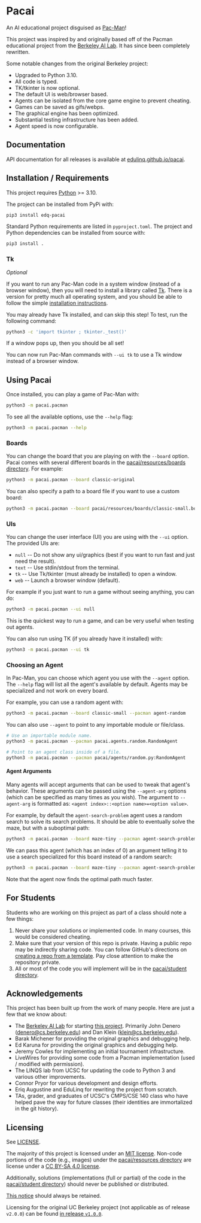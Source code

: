 # Pacai

An AI educational project disguised as [Pac-Man](https://en.wikipedia.org/wiki/Pac-Man)!

This project was inspired by and originally based off of the Pacman educational project from the
[Berkeley AI Lab](https://www-inst.eecs.berkeley.edu/project_overview.html).
It has since been completely rewritten.

Some notable changes from the original Berkeley project:
 - Upgraded to Python 3.10.
 - All code is typed.
 - TK/tkinter is now optional.
 - The default UI is web/browser based.
 - Agents can be isolated from the core game engine to prevent cheating.
 - Games can be saved as gifs/webps.
 - The graphical engine has been optimized.
 - Substantial testing infrastructure has been added.
 - Agent speed is now configurable.

## Documentation

API documentation for all releases is available at [edulinq.github.io/pacai](https://edulinq.github.io/pacai).

## Installation / Requirements

This project requires [Python](https://www.python.org/) >= 3.10.

The project can be installed from PyPi with:
```sh
pip3 install edq-pacai
```

Standard Python requirements are listed in `pyproject.toml`.
The project and Python dependencies can be installed from source with:
```sh
pip3 install .
```

### Tk

*Optional*

If you want to run any Pac-Man code in a system window (instead of a browser window),
then you will need to install a library called [Tk](https://tkdocs.com/tutorial/install.html).
There is a version for pretty much all operating system,
and you should be able to follow the simple [installation instructions](https://tkdocs.com/tutorial/install.html).

You may already have Tk installed,
and can skip this step!
To test, run the following command:
```sh
python3 -c 'import tkinter ; tkinter._test()'
```

If a window pops up, then you should be all set!

You can now run Pac-Man commands with `--ui tk` to use a Tk window instead of a browser window.

## Using Pacai

Once installed, you can play a game of Pac-Man with:
```sh
python3 -m pacai.pacman
```

To see all the available options, use the `--help` flag:
```sh
python3 -m pacai.pacman --help
```

### Boards

You can change the board that you are playing on with the `--board` option.
Pacai comes with several different boards in the [pacai/resources/boards directory](pacai/resources/boards).
For example:
```sh
python3 -m pacai.pacman --board classic-original
```

You can also specify a path to a board file if you want to use a custom board:
```sh
python3 -m pacai.pacman --board pacai/resources/boards/classic-small.board
```

### UIs

You can change the user interface (UI) you are using with the `--ui` option.
The provided UIs are:
 - `null` -- Do not show any ui/graphics (best if you want to run fast and just need the result).
 - `text` -- Use stdin/stdout from the terminal.
 - `tk` -- Use Tk/tkinter (must already be installed) to open a window.
 - `web` -- Launch a browser window (default).

For example if you just want to run a game without seeing anything,
you can do:
```sh
python3 -m pacai.pacman --ui null
```

This is the quickest way to run a game,
and can be very useful when testing out agents.

You can also run using TK (if you already have it installed) with:
```sh
python3 -m pacai.pacman --ui tk
```

### Choosing an Agent

In Pac-Man, you can choose which agent you use with the `--agent` option.
The `--help` flag will list all the agent's available by default.
Agents may be specialized and not work on every board.

For example, you can use a random agent with:
```sh
python3 -m pacai.pacman --board classic-small --pacman agent-random
```

You can also use `--agent` to point to any importable module or file/class.
```sh
# Use an importable module name.
python3 -m pacai.pacman --pacman pacai.agents.random.RandomAgent

# Point to an agent class inside of a file.
python3 -m pacai.pacman --pacman pacai/agents/random.py:RandomAgent
```

#### Agent Arguments

Many agents will accept arguments that can be used to tweak that agent's behavior.
These arguments can be passed using the `--agent-arg` options
(which can be specified as many times as you wish).
The argument to `--agent-arg` is formatted as: `<agent index>::<option name>=<option value>`.

For example, by default the `agent-search-problem` agent uses a random search to solve its search problems.
It should be able to eventually solve the maze, but with a suboptimal path:
```sh
python3 -m pacai.pacman --board maze-tiny --pacman agent-search-problem
```

We can pass this agent (which has an index of 0)
an argument telling it to use a search specialized for this board instead of a random search:
```sh
python3 -m pacai.pacman --board maze-tiny --pacman agent-search-problem --agent-arg 0::solver=search-solver-maze-tiny
```

Note that the agent now finds the optimal path much faster.

## For Students

Students who are working on this project as part of a class should note a few things:
 1. Never share your solutions or implemented code.
    In many courses, this would be considered cheating.
 2. Make sure that your version of this repo is private.
    Having a public repo may be indirectly sharing code.
    You can follow GitHub's directions on
    [creating a repo from a template](https://docs.github.com/en/repositories/creating-and-managing-repositories/creating-a-repository-from-a-template).
    Pay close attention to make the repository private.
 3. All or most of the code you will implement will be in the [pacai/student directory](pacai/student).

## Acknowledgements

This project has been built up from the work of many people.
Here are just a few that we know about:
 - The [Berkeley AI Lab](http://ai.berkeley.edu/) for starting
   [this project](https://www-inst.eecs.berkeley.edu/project_overview.html).
   Primarily John Denero ([denero@cs.berkeley.edu](mailto:denero@cs.berkeley.edu))
   and Dan Klein ([klein@cs.berkeley.edu](mailto:klein@cs.berkeley.edu)).
 - Barak Michener for providing the original graphics and debugging help.
 - Ed Karuna for providing the original graphics and debugging help.
 - Jeremy Cowles for implementing an initial tournament infrastructure.
 - LiveWires for providing some code from a Pacman implementation (used / modified with permission).
 - The LINQS lab from UCSC for updating the code to Python 3 and various other improvements.
 - Connor Pryor for various development and design efforts.
 - Eriq Augustine and EduLinq for rewriting the project from scratch.
 - TAs, grader, and graduates of UCSC's CMPS/CSE 140 class who have helped pave the way for future classes
   (their identities are immortalized in the git history).

## Licensing

See [LICENSE](LICENSE).

The majority of this project is licensed under an [MIT license](LICENSE-code).
Non-code portions of the code (e.g., images) under the [pacai/resources directory](/pacai/resources)
are license under a [CC BY-SA 4.0 license](LICENSE-noncode).

Additionally, solutions (implementations (full or partial) of the code in the [pacai/student directory](/pacai/student))
should never be published or distributed.

[This notice](LICENSE) should always be retained.

Licensing for the original UC Berkeley project
(not applicable as of release `v2.0.0`)
can be found [in release `v1.0.0`](https://github.com/edulinq/pacai/blob/v1.0.0/LICENSE.md).
